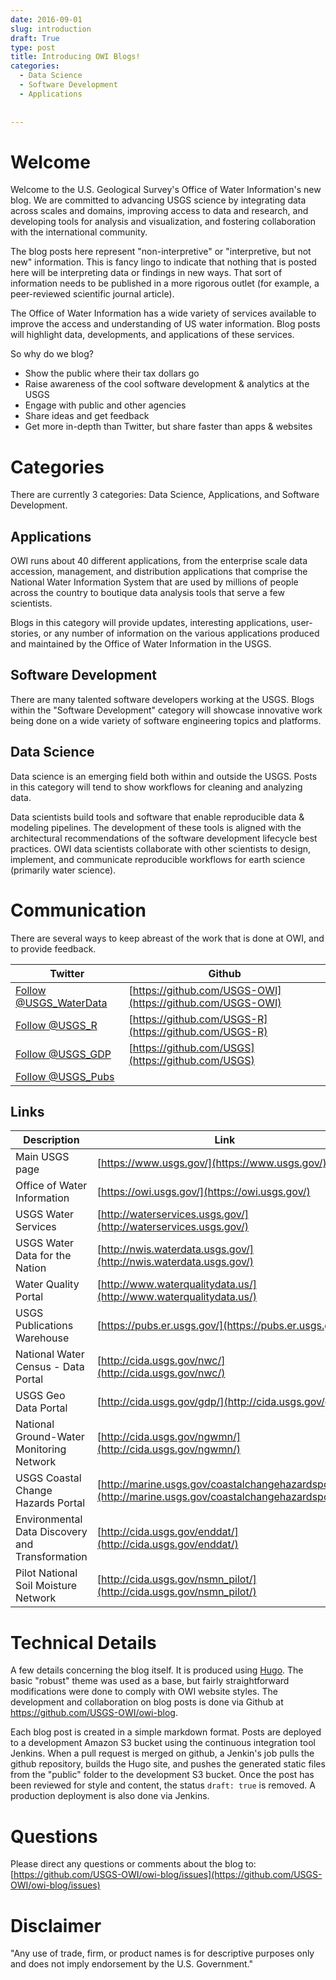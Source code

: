 ```yaml
---
date: 2016-09-01
slug: introduction
draft: True
type: post
title: Introducing OWI Blogs!
categories: 
  - Data Science
  - Software Development
  - Applications
 
 
---
```

Welcome
=======

Welcome to the U.S. Geological Survey's Office of Water Information's new blog. We are committed to advancing USGS science by integrating data across scales and domains, improving access to data and research, and developing tools for analysis and visualization, and fostering collaboration with the international community.

The blog posts here represent "non-interpretive" or "interpretive, but not new" information. This is fancy lingo to indicate that nothing that is posted here will be interpreting data or findings in new ways. That sort of information needs to be published in a more rigorous outlet (for example, a peer-reviewed scientific journal article).

The Office of Water Information has a wide variety of services available to improve the access and understanding of US water information. Blog posts will highlight data, developments, and applications of these services. 

So why do we blog?

-   Show the public where their tax dollars go
-   Raise awareness of the cool software development & analytics at the USGS
-   Engage with public and other agencies
-   Share ideas and get feedback
-   Get more in-depth than Twitter, but share faster than apps & websites

Categories
==========

There are currently 3 categories: Data Science, Applications, and Software Development.

Applications
----------------

OWI runs about 40 different applications, from the enterprise scale data accession, management, and distribution applications that comprise the National Water Information System that are used by millions of people across the country to boutique data analysis tools that serve a few scientists.

Blogs in this category will provide updates, interesting applications, user-stories, or any number of information on the various applications produced and maintained by the Office of Water Information in the USGS.

Software Development
--------------------

There are many talented software developers working at the USGS. Blogs within the "Software Development" category will showcase innovative work being done on a wide variety of software engineering topics and platforms.

Data Science
------------

Data science is an emerging field both within and outside the USGS. Posts in this category will tend to show workflows for cleaning and analyzing data. 

Data scientists build tools and software that enable reproducible data & modeling pipelines. The development of these tools is aligned with the architectural recommendations of the software development lifecycle best practices. OWI data scientists collaborate with other scientists to design, implement, and communicate reproducible workflows for earth science (primarily water science).

Communication
==========

There are several ways to keep abreast of the work that is done at OWI, and to provide feedback.

|Twitter|Github|
|-----------|------------|
|<a href="https://twitter.com/USGS_WaterData" class="twitter-follow-button" data-show-count="false">Follow @USGS_WaterData</a><script async src="//platform.twitter.com/widgets.js" charset="utf-8"></script>|[https://github.com/USGS-OWI](https://github.com/USGS-OWI)|
|<a href="https://twitter.com/USGS_R" class="twitter-follow-button" data-show-count="false">Follow @USGS_R</a><script async src="//platform.twitter.com/widgets.js" charset="utf-8"></script>|[https://github.com/USGS-R](https://github.com/USGS-R)|
|<a href="https://twitter.com/USGS_GDP" class="twitter-follow-button" data-show-count="false">Follow @USGS_GDP</a><script async src="//platform.twitter.com/widgets.js" charset="utf-8"></script>|[https://github.com/USGS](https://github.com/USGS)|
|<a href="https://twitter.com/USGS_Pubs" class="twitter-follow-button" data-show-count="false">Follow @USGS_Pubs</a><script async src="//platform.twitter.com/widgets.js" charset="utf-8"></script>||

Links
-------
|Description|Link|
|-----------|------------|
|Main USGS page|[https://www.usgs.gov/](https://www.usgs.gov/)|
|Office of Water Information|[https://owi.usgs.gov/](https://owi.usgs.gov/)|
|USGS Water Services|[http://waterservices.usgs.gov/](http://waterservices.usgs.gov/)|
|USGS Water Data for the Nation|[http://nwis.waterdata.usgs.gov/](http://nwis.waterdata.usgs.gov/)|
|Water Quality Portal|[http://www.waterqualitydata.us/](http://www.waterqualitydata.us/)|
|USGS Publications Warehouse|[https://pubs.er.usgs.gov/](https://pubs.er.usgs.gov/)|
|National Water Census - Data Portal|[http://cida.usgs.gov/nwc/](http://cida.usgs.gov/nwc/)|
|USGS Geo Data Portal|[http://cida.usgs.gov/gdp/](http://cida.usgs.gov/gdp/)|
|National Ground-Water Monitoring Network|[http://cida.usgs.gov/ngwmn/](http://cida.usgs.gov/ngwmn/)|
|USGS Coastal Change Hazards Portal|[http://marine.usgs.gov/coastalchangehazardsportal/](http://marine.usgs.gov/coastalchangehazardsportal/)|
|Environmental Data Discovery and Transformation|[http://cida.usgs.gov/enddat/](http://cida.usgs.gov/enddat/)|
|Pilot National Soil Moisture Network|[http://cida.usgs.gov/nsmn_pilot/](http://cida.usgs.gov/nsmn_pilot/)|

Technical Details
=================

A few details concerning the blog itself. It is produced using [Hugo](https://gohugo.io/). The basic "robust" theme was used as a base, but fairly straightforward modifications were done to comply with OWI website styles. The development and collaboration on blog posts is done via Github at <https://github.com/USGS-OWI/owi-blog>.

Each blog post is created in a simple markdown format. Posts are deployed to a development Amazon S3 bucket using the continuous integration tool Jenkins. When a pull request is merged on github, a Jenkin's job pulls the github repository, builds the Hugo site, and pushes the generated static files from the "public" folder to the development S3 bucket. Once the post has been reviewed for style and content, the status `draft: true` is removed. A production deployment is also done via Jenkins.

Questions
==========
Please direct any questions or comments about the blog to:
[https://github.com/USGS-OWI/owi-blog/issues](https://github.com/USGS-OWI/owi-blog/issues)

Disclaimer
==========
"Any use of trade, firm, or product names is for descriptive purposes only and does not imply endorsement by the U.S. Government."


